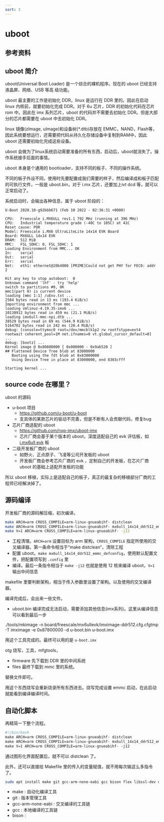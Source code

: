 ```yaml
---
sort: 3
---
```

# uboot


## 参考资料





## uboot 简介

uboot(Universal Boot Loader) 是一个综合的裸机程序。现在的 uboot 已经支持液晶屏、网络、USB 等高
级功能。


uboot 最主要的工作是初始化 DDR，linux 是运行在 DDR 里的。因此在启动 linux 内核前，就要初始化完成 DDR。对于 6u 芯片，DDR 的初始化代码在芯片 rom 中。因此在 imx 系列芯片，uboot 的代码并不需要去初始化 DDR。但是大部分的芯片都需要在 uboot 中去初始化 DDR。

linux 镜像(zImage, uImage)和设备树(*.dtb)存放在 EMMC，NAND，Flash等，因此系统要想运行，还需要把代码从持久化存储设备中复制到RAM中，因此 uboot 还需要初始化完成这些设备。

uboot 会做为了linux系统启动需要准备的所有东西，启动后，uboot就消失了。操作系统接手后面的事情。

uboot 本身是个通用的 bootloader，支持不同的板子、不同的操作系统。

不同的板子外设不同，使用时先要配置成我们需要的样子，然后编译成和板子匹配的可执行文件，一般是 uboot.bin，对于 i.mx 芯片，还要加上ivt dcd 等，就可以正常启动了。

系统启动时，会输出各种信息，属于 uboot 阶段的：

```
U-Boot 2020.10-g92bbb671 (Feb 10 2022 - 02:36:31 +0000)

CPU:   Freescale i.MX6ULL rev1.1 792 MHz (running at 396 MHz)
CPU:   Industrial temperature grade (-40C to 105C) at 41C
Reset cause: POR
Model: Freescale i.MX6 UltraLiteLite 14x14 EVK Board
Board: MX6ULL 14x14 EVK
DRAM:  512 MiB
MMC:   FSL_SDHC: 0, FSL_SDHC: 1
Loading Environment from MMC... OK
In:    serial
Out:   serial
Err:   serial
Net:   eth1: ethernet@20b4000 [PRIME]Could not get PHY for FEC0: addr 2

Hit any key to stop autoboot:  0
Unknown command 'lhf' - try 'help'
switch to partitions #0, OK
mmc1(part 0) is current device
loading [mmc 1:1] /uEnv.txt ...
2584 bytes read in 13 ms (193.4 KiB/s)
Importing environment from mmc ...
loading vmlinuz-4.19.35-imx6 ...
10138912 bytes read in 459 ms (21.1 MiB/s)
loading imx6ull-mmc-npi.dtb ...
38529 bytes read in 69 ms (544.9 KiB/s)
5164702 bytes read in 242 ms (20.4 MiB/s)
debug: [console=ttymxc0 root=/dev/mmcblk1p2 rw rootfstype=ext4 rootwait coherent_pool=1M net.ifnames=0 vt.global_cursor_default=0] ...
debug: [bootz] ...
Kernel image @ 0x80800000 [ 0x000000 - 0x9ab520 ]
## Flattened Device Tree blob at 83000000
   Booting using the fdt blob at 0x83000000
   Using Device Tree in place at 83000000, end 8303cfff

Starting kernel ...
```


## source code 在哪里？

uboot 的源码

- u-boot 项目
  - <https://github.com/u-boot/u-boot>
  - 支具体的某款芯片的驱动不完善，但是不断有人会贡献代码，修复bug
- 芯片厂商适配的 uboot
  - <https://github.com/nxp-imx/uboot-imx>
  - 芯片厂商会基于某个版本的 uboot，深度适配自己的 evk 评估板，如 [i.mx6ull evk](https://www.nxp.com.cn/design/development-boards/i-mx-evaluation-and-development-boards/evaluation-kit-for-the-i-mx-6ull-and-6ulz-applications-processor:MCIMX6ULL-EVK) 板
- 二级开发板厂商的 uboot
  - 如野火、正点原子、飞凌等公司开发板的 uboot
  - 开发板厂商会参考芯片厂商的 evk ，定制自己的开发板，在芯片厂商 uboot 的基础上适配开发板的功能


所以 uboot 移植，实际上是适配自己的板子，真正的最复杂的移植部分厂商的工程师已经解决掉了。


## 源码编译

开发板厂商的源码解压缩，初次编译。

```bash
make ARCH=arm CROSS_COMPILE=arm-linux-gnueabihf- distclean
make ARCH=arm CROSS_COMPILE=arm-linux-gnueabihf- mx6ull_14x14_ddr512_emmc_defconfig
make V=1 ARCH=arm CROSS_COMPILE=arm-linux-gnueabihf- -j12
```

- 工程清理。`ARCH=arm` 设置目标为 arm 架构，`CROSS_COMPILE` 指定所使用的交叉编译器。第一条命令相当于“make distclean”，清除工程
- 配置 uboot。`make mx6ull_14x14_ddr512_emmc_defconfig`，使用默认配置文件，把配置项写到 `.config` 里
- 编译。最后一条指令相当于 `make -j12` 也就是使用 12 核来编译 uboot，`V=1` 输出中间信息

makefile 里要判断架构，相当于传入参数里设置了架构。以及使用的交叉编译器。

编译完成后，会出来一些文件。

- uboot.bin 编译完成无法启动，需要添加其他信息(imx系列)。这里从编译信息可以看到最后一步

./tools/mkimage -n board/freescale/mx6ullevk/imximage-ddr512.cfg.cfgtmp -T imximage -e 0x87800000 -d u-boot.bin u-boot.imx

用这个工具完成的。最终可以用的是 `u-boot.imx`

otg 烧写，工具，mfgtools，
- firmware 先下载到 DDR 里的中间系统
- files 最终下载到 mmc 里的系统。

替换文件即可。

用这个东西烧写会重新烧录所有东西进去。烧写完成设置 emmc 启动，在此启动就能看到编译编译时间。


## 自动化脚本

再精简一下整个流程。


```makefile
#!/bin/bash
make ARCH=arm CROSS_COMPILE=arm-linux-gnueabihf- distclean
make ARCH=arm CROSS_COMPILE=arm-linux-gnueabihf- mx6ull_14x14_ddr512_emmc_defconfig
make V=1 ARCH=arm CROSS_COMPILE=arm-linux-gnueabihf- -j12
```

通过图形化界面配置后，就不可以 distclean 了。

此外，还可以直接给 Makefile 里的传入的变量赋值，就不用每次输这么多指令了。



```bash
sudo apt install make git gcc-arm-none-eabi gcc bison flex libssl-dev dpkg-dev lzop libncurses5-dev
```

- make : 自动化编译工具
- git : 版本管理工具
- gcc-arm-none-eabi : 交叉编译的工具链
- gcc : 本地编译的工具链
- bison : 






